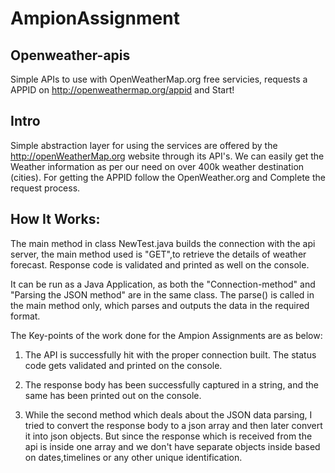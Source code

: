 # AmpionAssignment

## Openweather-apis
Simple APIs to use with OpenWeatherMap.org free servicies, requests a APPID on http://openweathermap.org/appid and Start!


## Intro
Simple abstraction layer for using the services are offered by the http://openWeatherMap.org website through its API's. We can easily get the Weather information as per our need on over 400k weather destination (cities). For getting the APPID follow the OpenWeather.org and Complete the request process.


## How It Works:
The main method in class NewTest.java builds the connection with the api server, the main method used is "GET",to retrieve the details of weather forecast.
Response code is validated and printed as well on the console.

It can be run as a Java Application, as both the "Connection-method" and "Parsing the JSON method" are in the same class.
The parse() is called in the main method only, which parses and outputs the data in the required format.


The Key-points of the work done for the Ampion Assignments are as below:

1. The API is successfully hit with the proper connection built. The status code gets validated and printed on the console.

2. The response body has been successfully captured in a string, and the same has been printed out on the console.

3. While the second method which deals about the JSON data parsing, I tried to convert the response body to a json array and then later convert it into json objects.
But since the response which is received from the api is inside one array and we don't have separate objects inside based on dates,timelines or any other unique identification.
